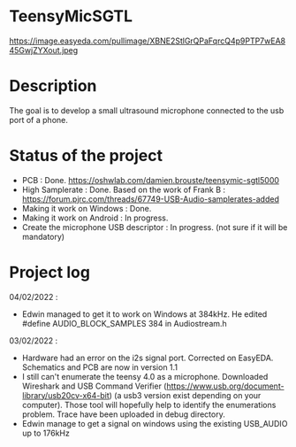 # TeensyMicSGTL

https://image.easyeda.com/pullimage/XBNE2StlGrQPaFqrcQ4p9PTP7wEA845GwjZYXout.jpeg

# Description
The goal is to develop a small ultrasound microphone connected to the usb port of a phone.

# Status of the project
- PCB : Done. https://oshwlab.com/damien.brouste/teensymic-sgtl5000
- High Samplerate : Done. Based on the work of Frank B : https://forum.pjrc.com/threads/67749-USB-Audio-samplerates-added
- Making it work on Windows : Done.
- Making it work on Android : In progress.
- Create the microphone USB descriptor : In progress. (not sure if it will be mandatory)

# Project log

04/02/2022 :
- Edwin managed to get it to work on Windows at 384kHz. 
He edited #define AUDIO_BLOCK_SAMPLES  384 in Audiostream.h

03/02/2022 :
- Hardware had an error on the i2s signal port. Corrected on EasyEDA. Schematics and PCB are now in version 1.1
- I still can't enumerate the teensy 4.0 as a microphone. Downloaded Wireshark and USB Command Verifier (https://www.usb.org/document-library/usb20cv-x64-bit) (a usb3 version exist depending on your computer). Those tool will hopefully help to identify the enumerations problem. Trace have been uploaded in debug directory.
- Edwin manage to get a signal on windows using the existing USB_AUDIO up to 176kHz
